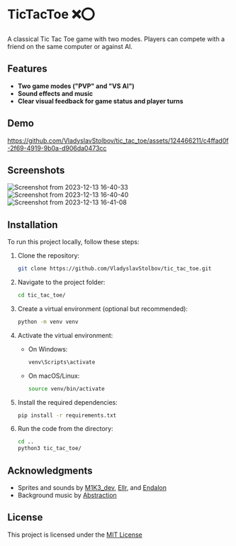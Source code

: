 # TicTacToe ❌⭕

A classical Tic Tac Toe game with two modes. Players can compete with a friend on the same computer or against AI.

## Features

- **Two game modes ("PVP" and "VS AI")**
- **Sound effects and music**
- **Clear visual feedback for game status and player turns**

## Demo

https://github.com/VladyslavStolbov/tic_tac_toe/assets/124466211/c4ffad0f-2f69-4919-9b0a-d906da0473cc

## Screenshots
![Screenshot from 2023-12-13 16-40-33](https://github.com/VladyslavStolbov/tic_tac_toe/assets/124466211/c281dda0-7d0f-47a8-8701-594293200b6b)
![Screenshot from 2023-12-13 16-40-40](https://github.com/VladyslavStolbov/tic_tac_toe/assets/124466211/329ed6ce-5944-4cde-9d4d-a6740476f957)
![Screenshot from 2023-12-13 16-41-08](https://github.com/VladyslavStolbov/tic_tac_toe/assets/124466211/9a101ae5-3118-48b4-be26-eac3a1c72072)

## Installation

To run this project locally, follow these steps:

1. Clone the repository:

    ```bash
    git clone https://github.com/VladyslavStolbov/tic_tac_toe.git
    ```

2. Navigate to the project folder:

    ```bash
    cd tic_tac_toe/
    ```

3. Create a virtual environment (optional but recommended):

    ```bash
    python -m venv venv
    ```

4. Activate the virtual environment:

    - On Windows:

        ```bash
        venv\Scripts\activate
        ```

    - On macOS/Linux:

        ```bash
        source venv/bin/activate
        ```

5. Install the required dependencies:

    ```bash
    pip install -r requirements.txt
    ```
   
6. Run the code from the directory:

    ```bash
    cd ..
    python3 tic_tac_toe/
    ```

## Acknowledgments

- Sprites and sounds by [M1K3_dev](https://m1k3-dev.itch.io/tic-tac-toe-asset-pack), [Ellr](https://ellr.itch.io/universal-ui-soundpack), and [Endalon](https://endalon.itch.io/game-ui-sounds-vol-1-freebies-endalon-studios)
- Background music by [Abstraction](http://abstractionmusic.bandcamp.com/)

## License

This project is licensed under the [MIT License](https://choosealicense.com/licenses/mit/)
